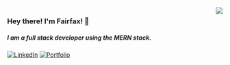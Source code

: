 <img align='right' src="https://github-readme-stats.vercel.app/api?username=flovelace&show_icons=true&title_color=fff&theme=tokyonight&count_private=true&hide=stars">

### Hey there! I'm Fairfax! :wolf:

##### I am a full stack developer using the MERN stack.

[![LinkedIn](https://img.shields.io/static/v1?label=LinkedIn&message=%20&color=pink&logo=Linkedin&style=flat-square&logoColor=white)](https://www.linkedin.com/in/aflovelace/)
[![Portfolio](https://img.shields.io/static/v1?label=Portfolio&message=%20&color=green&logo=Portfolio&style=flat-square&logoColor=blue)](https://fairfax-portfolio.herokuapp.com/)
